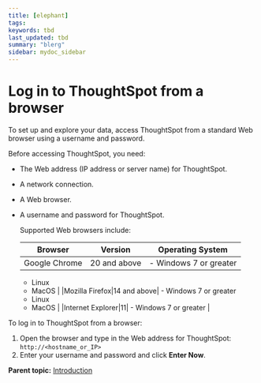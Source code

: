 ```yaml
---
title: [elephant]
tags: 
keywords: tbd
last_updated: tbd
summary: "blerg"
sidebar: mydoc_sidebar
---
```

# Log in to ThoughtSpot from a browser

To set up and explore your data, access ThoughtSpot from a standard Web browser using a username and password.

Before accessing ThoughtSpot, you need:

-   The Web address \(IP address or server name\) for ThoughtSpot.
-   A network connection.
-   A Web browser.
-   A username and password for ThoughtSpot.

    Supported Web browsers include:

    |Browser|Version|Operating System|
    |-------|-------|----------------|
    |Google Chrome|20 and above|     -   Windows 7 or greater
    -   Linux
    -   MacOS
 |
    |Mozilla Firefox|14 and above|     -   Windows 7 or greater
    -   Linux
    -   MacOS
 |
    |Internet Explorer|11|     -   Windows 7 or greater
 |


To log in to ThoughtSpot from a browser:

1. Open the browser and type in the Web address for ThoughtSpot: `http://<hostname_or_IP>` 
2. Enter your username and password and click **Enter Now**. 

**Parent topic:** [Introduction](../../application_integration/introduction/introduction.html)

